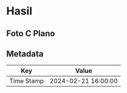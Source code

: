 # Hasil

## Foto C Plano


## Metadata

| Key        | Value               |
| ---------- | ------------------- |
| Time Stamp | 2024-02-21 16:00:00 |



